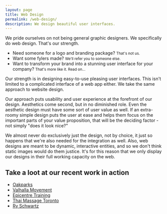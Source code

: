 ```yaml
---
layout: page
title: Web Design
permalink: /web-design/
description: We design beautiful user interfaces.
---
```


We pride ourselves on not being general graphic designers. We specifically do web design. That's our strength. 

- Need someone for a logo and branding package? <small>That's not us.</small> 
- Want some fylers made? <small>We'll refer you to someone else.</small>
- Want to transform your brand into a stunning user interface for your company? <small>That's more like it. Read on...</small>

Our strength is in designing easy-to-use pleasing user interfaces. This isn't limited to a complicated interface of a web app either. We take the same approach to website design. 

Our approach puts usability and user experience at the forefront of our design. Aesthetics come second, but in no diminished role. Even the aesthetic design must have some sort of user value as well. If an extra-roomy simple design puts the user at ease and helps them focus on the important parts of your value proposition, that will be the deciding factor - not simply "does it look nice?"

We almost never do exclusively just the design, not by choice, it just so happens that we're also needed for the integration as well. Also, web designs are meant to be dynamic, interactive entities, and so we don't think static images would do them justice. It's for this reason that we only display our designs in their full working capacity on the web.

## Take a loot at our recent work in action
- [Oakparks](https://oakparks.org)
- [Valhalla Movement](http://valhallamovement.com)
- [Epicentre Training](http://epicentretraining.com)
- [Thai Massage Toronto](http://www.thaimassagetoronto.com)
- [Ry Schwartz](http://www.ryschwartz.me/)
